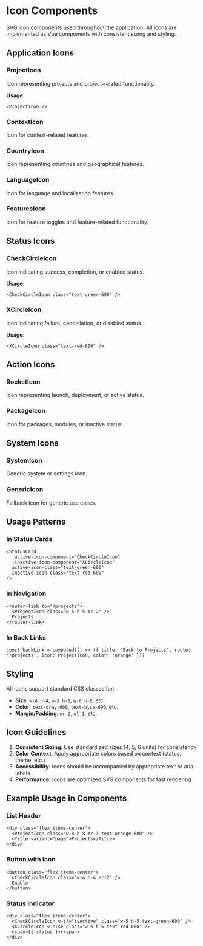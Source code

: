 # Icon Components

SVG icon components used throughout the application. All icons are implemented as Vue components with consistent sizing and styling.

## Application Icons

### ProjectIcon

Icon representing projects and project-related functionality.

**Usage:**

```vue
<ProjectIcon />
```

### ContextIcon

Icon for context-related features.

### CountryIcon

Icon representing countries and geographical features.

### LanguageIcon

Icon for language and localization features.

### FeaturesIcon

Icon for feature toggles and feature-related functionality.

## Status Icons

### CheckCircleIcon

Icon indicating success, completion, or enabled status.

**Usage:**

```vue
<CheckCircleIcon class="text-green-600" />
```

### XCircleIcon

Icon indicating failure, cancellation, or disabled status.

**Usage:**

```vue
<XCircleIcon class="text-red-600" />
```

## Action Icons

### RocketIcon

Icon representing launch, deployment, or active status.

### PackageIcon

Icon for packages, modules, or inactive status.

## System Icons

### SystemIcon

Generic system or settings icon.

### GenericIcon

Fallback icon for generic use cases.

## Usage Patterns

### In Status Cards

```vue
<StatusCard
  :active-icon-component="CheckCircleIcon"
  :inactive-icon-component="XCircleIcon"
  active-icon-class="text-green-600"
  inactive-icon-class="text-red-600"
/>
```

### In Navigation

```vue
<router-link to="/projects">
  <ProjectIcon class="w-5 h-5 mr-2" />
  Projects
</router-link>
```

### In Back Links

```vue
const backLink = computed(() => ({ title: 'Back to Projects', route:
'/projects', icon: ProjectIcon, color: 'orange' }))
```

## Styling

All icons support standard CSS classes for:

- **Size**: `w-4 h-4`, `w-5 h-5`, `w-6 h-6`, etc.
- **Color**: `text-gray-600`, `text-blue-600`, etc.
- **Margin/Padding**: `mr-2`, `ml-1`, etc.

## Icon Guidelines

1. **Consistent Sizing**: Use standardized sizes (4, 5, 6 units) for consistency
2. **Color Context**: Apply appropriate colors based on context (status, theme, etc.)
3. **Accessibility**: Icons should be accompanied by appropriate text or aria-labels
4. **Performance**: Icons are optimized SVG components for fast rendering

## Example Usage in Components

### List Header

```vue
<div class="flex items-center">
  <ProjectIcon class="w-8 h-8 mr-3 text-orange-600" />
  <Title variant="page">Projects</Title>
</div>
```

### Button with Icon

```vue
<button class="flex items-center">
  <CheckCircleIcon class="w-4 h-4 mr-2" />
  Enable
</button>
```

### Status Indicator

```vue
<div class="flex items-center">
  <CheckCircleIcon v-if="isActive" class="w-5 h-5 text-green-600" />
  <XCircleIcon v-else class="w-5 h-5 text-red-600" />
  <span>{{ status }}</span>
</div>
```
